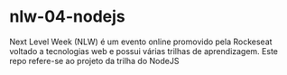 # nlw-04-nodejs
Next Level Week (NLW) é um evento online promovido pela Rockeseat voltado a tecnologias web e possui várias trilhas de aprendizagem. Este repo refere-se ao projeto da trilha do NodeJS
